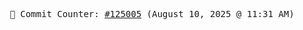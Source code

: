 <p align="center">
    <samp>
        📮 Commit Counter: <a href="https://github.com/Javascript-void0/Javascript-void0/commits/main">#125005</a> (August 10, 2025 @ 11:31 AM)
    </samp>
</p>